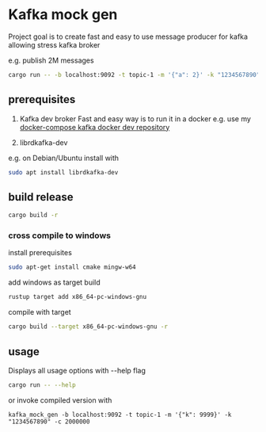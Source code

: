 # Kafka mock gen

Project goal is to create fast and easy to use message producer for kafka
allowing stress kafka broker

e.g. publish 2M messages

```bash
cargo run -- -b localhost:9092 -t topic-1 -m '{"a": 2}' -k "1234567890" -c 2000000
```

## prerequisites

1. Kafka dev broker
   Fast and easy way is to run it in a docker e.g. use my
   [docker-compose kafka docker dev repository](https://github.com/tomaszkubacki/kafka_docker_dev)

2. librdkafka-dev

e.g. on Debian/Ubuntu install with

```bash
sudo apt install librdkafka-dev
```

## build release

```bash
cargo build -r
```

### cross compile to windows

install prerequisites

```bash
sudo apt-get install cmake mingw-w64
```

add windows as target build

```bash
rustup target add x86_64-pc-windows-gnu
```

compile with target

```bash
cargo build --target x86_64-pc-windows-gnu -r
```

## usage

Displays all usage options with --help flag

```bash
cargo run -- --help
```

or invoke compiled version with

```shell
kafka_mock_gen -b localhost:9092 -t topic-1 -m '{"k": 9999}' -k "1234567890" -c 2000000
```
